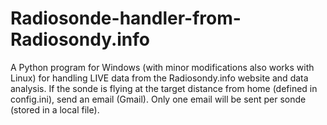 # Radiosonde-handler-from-Radiosondy.info
A Python program for Windows (with minor modifications also works with Linux) for handling LIVE data from the Radiosondy.info website and data analysis. If the sonde is flying at the target distance from home (defined in config.ini), send an email (Gmail). Only one email will be sent per sonde (stored in a local file).
